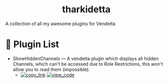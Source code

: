 <div align="center">
	<h1>tharkidetta</h1>
</div>
A collection of all my awesome plugins for Vendetta

# 📃 Plugin List

- ShowHiddenChannels — A vendetta plugin which displays all hidden Channels, which can't be accessed due to Role Restrictions, this won't allow you to read them (impossible).
	- [<img alt="copy_link" src="https://img.shields.io/badge/copy_link-1e1e2e?style=for-the-badge" />](https://tharki-god.github.io/tharkidetta/ShowHiddenChannels) [<img alt="view_code" src="https://img.shields.io/badge/view_code-1e1e2e?style=for-the-badge" />](https://github.com/tharki-god/tharkidetta/tree/main/plugins/ShowHiddenChannels)


